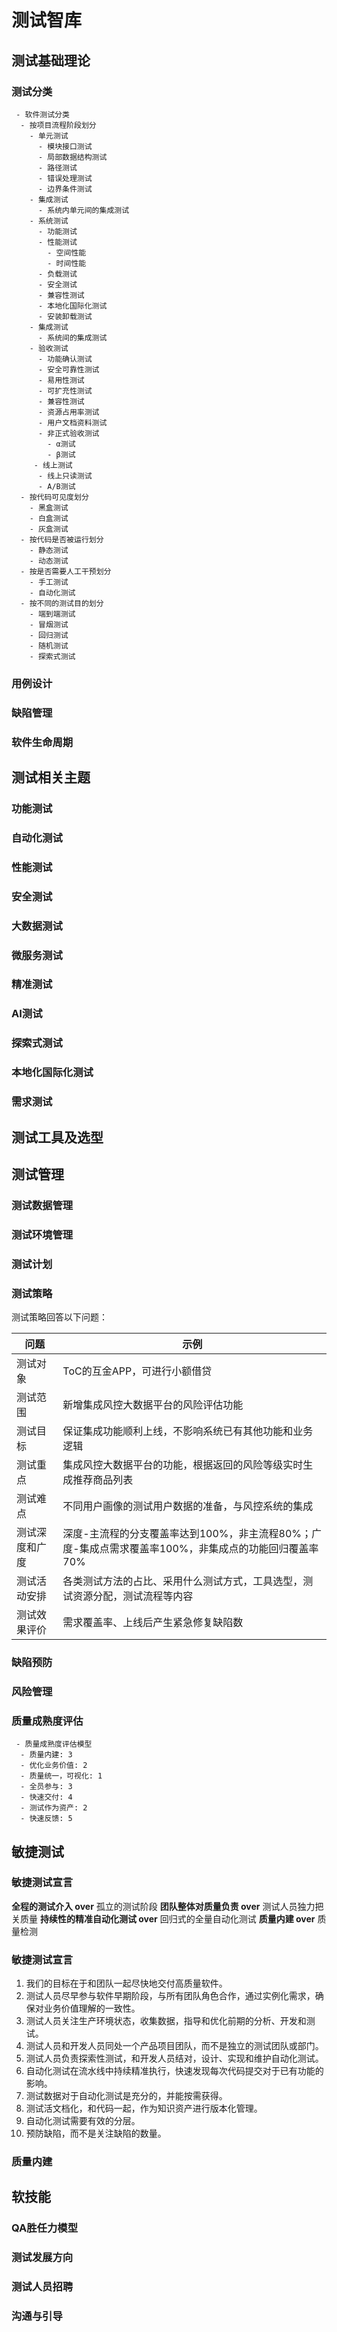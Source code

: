 # 测试智库

## 测试基础理论
### 测试分类
```mindmap
 - 软件测试分类
  - 按项目流程阶段划分
    - 单元测试
      - 模块接口测试
      - 局部数据结构测试
      - 路径测试
      - 错误处理测试
      - 边界条件测试
    - 集成测试
      - 系统内单元间的集成测试
    - 系统测试
      - 功能测试
      - 性能测试
        - 空间性能
        - 时间性能
      - 负载测试
      - 安全测试
      - 兼容性测试
      - 本地化国际化测试
      - 安装卸载测试
    - 集成测试
      - 系统间的集成测试
    - 验收测试
      - 功能确认测试
      - 安全可靠性测试
      - 易用性测试
      - 可扩充性测试
      - 兼容性测试
      - 资源占用率测试
      - 用户文档资料测试
      - 非正式验收测试
        - α测试
        - β测试
     - 线上测试
      - 线上只读测试
      - A/B测试
  - 按代码可见度划分
    - 黑盒测试
    - 白盒测试
    - 灰盒测试
  - 按代码是否被运行划分
    - 静态测试
    - 动态测试
  - 按是否需要人工干预划分
    - 手工测试
    - 自动化测试
  - 按不同的测试目的划分
    - 端到端测试
    - 冒烟测试
    - 回归测试
    - 随机测试
    - 探索式测试
```

### 用例设计
### 缺陷管理
### 软件生命周期


## 测试相关主题
### 功能测试
### 自动化测试
### 性能测试
### 安全测试
### 大数据测试
### 微服务测试
### 精准测试
### AI测试
### 探索式测试
### 本地化国际化测试
### 需求测试

## 测试工具及选型

## 测试管理
### 测试数据管理
### 测试环境管理
### 测试计划
### 测试策略

测试策略回答以下问题：

| 问题  | 示例 |
|-|-|
| 测试对象 | ToC的互金APP，可进行小额借贷 |
| 测试范围 | 新增集成风控大数据平台的风险评估功能 |
| 测试目标 | 保证集成功能顺利上线，不影响系统已有其他功能和业务逻辑 |
| 测试重点 | 集成风控大数据平台的功能，根据返回的风险等级实时生成推荐商品列表 |
| 测试难点 | 不同用户画像的测试用户数据的准备，与风控系统的集成 |
| 测试深度和广度 | 深度-主流程的分支覆盖率达到100%，非主流程80%；广度-集成点需求覆盖率100%，非集成点的功能回归覆盖率70% |
| 测试活动安排 | 各类测试方法的占比、采用什么测试方式，工具选型，测试资源分配，测试流程等内容 |
| 测试效果评价 | 需求覆盖率、上线后产生紧急修复缺陷数 |

### 缺陷预防
### 风险管理
### 质量成熟度评估
```radar
 - 质量成熟度评估模型
  - 质量内建: 3
  - 优化业务价值: 2
  - 质量统一，可视化: 1
  - 全员参与: 3
  - 快速交付: 4
  - 测试作为资产: 2
  - 快速反馈: 5
```

## 敏捷测试
### 敏捷测试宣言
__全程的测试介入 over__ 孤立的测试阶段
__团队整体对质量负责 over__ 测试人员独力把关质量
__持续性的精准自动化测试 over__ 回归式的全量自动化测试
__质量内建 over__ 质量检测

### 敏捷测试宣言
1. 我们的目标在于和团队一起尽快地交付高质量软件。
1. 测试人员尽早参与软件早期阶段，与所有团队角色合作，通过实例化需求，确保对业务价值理解的一致性。
1. 测试人员关注生产环境状态，收集数据，指导和优化前期的分析、开发和测试。
1. 测试人员和开发人员同处一个产品项目团队，而不是独立的测试团队或部门。
1. 测试人员负责探索性测试，和开发人员结对，设计、实现和维护自动化测试。
1. 自动化测试在流水线中持续精准执行，快速发现每次代码提交对于已有功能的影响。
1. 测试数据对于自动化测试是充分的，并能按需获得。
1. 测试活文档化，和代码一起，作为知识资产进行版本化管理。
1. 自动化测试需要有效的分层。
1. 预防缺陷，而不是关注缺陷的数量。

### 质量内建

## 软技能
### QA胜任力模型
### 测试发展方向
### 测试人员招聘
### 沟通与引导
